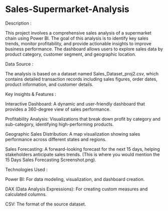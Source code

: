 # Sales-Supermarket-Analysis
Description : 

This project involves a comprehensive sales analysis of a supermarket chain using Power BI. The goal of this analysis is to identify key sales trends, monitor profitability, and provide actionable insights to improve business performance. The dashboard allows users to explore sales data by product category, customer segment, and geographic location.

Data Source  :

The analysis is based on a dataset named Sales_Dataset_proj2.csv, which contains detailed transaction records including sales figures, order dates, product information, and customer details.

Key Insights & Features :

Interactive Dashboard: A dynamic and user-friendly dashboard that provides a 360-degree view of sales performance.

Profitability Analysis: Visualizations that break down profit by category and sub-category, identifying high-performing products.

Geographic Sales Distribution: A map visualization showing sales performance across different states and regions.

Sales Forecasting: A forward-looking forecast for the next 15 days, helping stakeholders anticipate sales trends. (This is where you would mention the 15 Days Sales Forecasting Screenshot.png).

Technologies Used :

Power BI: For data modeling, visualization, and dashboard creation.

DAX (Data Analysis Expressions): For creating custom measures and calculated columns.

CSV: The format of the source dataset.

